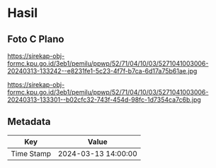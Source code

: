 # Hasil

## Foto C Plano

https://sirekap-obj-formc.kpu.go.id/3eb1/pemilu/ppwp/52/71/04/10/03/5271041003006-20240313-133242--e8231fe1-5c23-4f7f-b7ca-6d17a75b61ae.jpg

https://sirekap-obj-formc.kpu.go.id/3eb1/pemilu/ppwp/52/71/04/10/03/5271041003006-20240313-133301--b02cfc32-743f-454d-98fc-1d7354ca7c6b.jpg


## Metadata

| Key        | Value               |
| ---------- | ------------------- |
| Time Stamp | 2024-03-13 14:00:00 |



